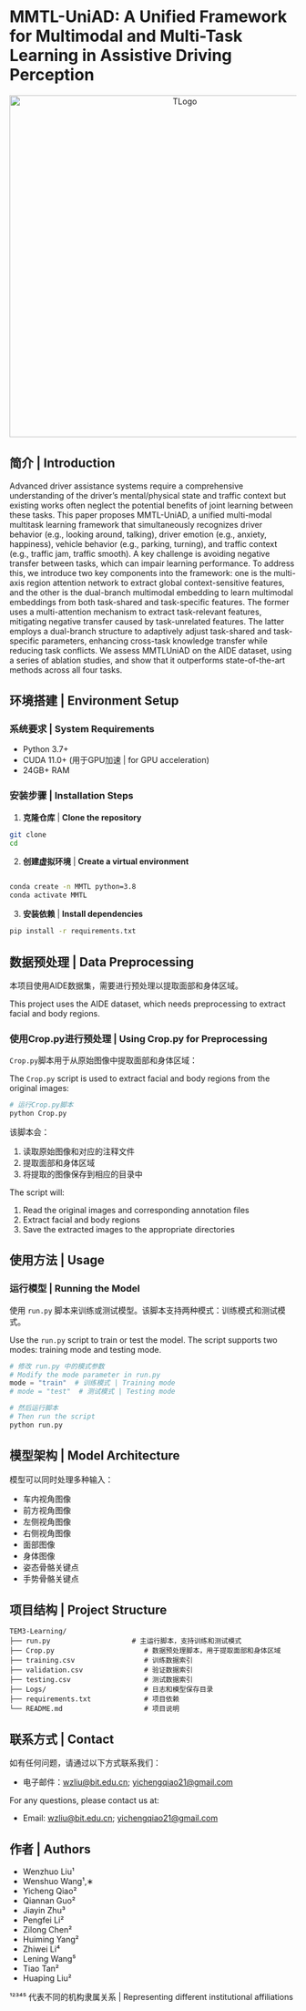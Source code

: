 # MMTL-UniAD: A Unified Framework for Multimodal and Multi-Task Learning in Assistive Driving Perception

<div align="center">
  <img src="framework.png" alt="TLogo" width="600"/>
</div>

## 简介 | Introduction



Advanced driver assistance systems require a comprehensive
understanding of the driver’s mental/physical state and
traffic context but existing works often neglect the potential
benefits of joint learning between these tasks. This paper
proposes MMTL-UniAD, a unified multi-modal multitask
learning framework that simultaneously recognizes
driver behavior (e.g., looking around, talking), driver emotion
(e.g., anxiety, happiness), vehicle behavior (e.g., parking,
turning), and traffic context (e.g., traffic jam, traffic
smooth). A key challenge is avoiding negative transfer between
tasks, which can impair learning performance. To
address this, we introduce two key components into the
framework: one is the multi-axis region attention network
to extract global context-sensitive features, and the other
is the dual-branch multimodal embedding to learn multimodal
embeddings from both task-shared and task-specific
features. The former uses a multi-attention mechanism to
extract task-relevant features, mitigating negative transfer
caused by task-unrelated features. The latter employs a
dual-branch structure to adaptively adjust task-shared and
task-specific parameters, enhancing cross-task knowledge
transfer while reducing task conflicts. We assess MMTLUniAD
on the AIDE dataset, using a series of ablation studies,
and show that it outperforms state-of-the-art methods
across all four tasks.

## 环境搭建 | Environment Setup

### 系统要求 | System Requirements

- Python 3.7+
- CUDA 11.0+ (用于GPU加速 | for GPU acceleration)
- 24GB+ RAM

### 安装步骤 | Installation Steps

1. **克隆仓库** | **Clone the repository**

```bash
git clone 
cd 
```

2. **创建虚拟环境** | **Create a virtual environment**

```bash

conda create -n MMTL python=3.8
conda activate MMTL

```

3. **安装依赖** | **Install dependencies**

```bash
pip install -r requirements.txt
```

## 数据预处理 | Data Preprocessing

本项目使用AIDE数据集，需要进行预处理以提取面部和身体区域。

This project uses the AIDE dataset, which needs preprocessing to extract facial and body regions.

### 使用Crop.py进行预处理 | Using Crop.py for Preprocessing

`Crop.py`脚本用于从原始图像中提取面部和身体区域：

The `Crop.py` script is used to extract facial and body regions from the original images:

```bash
# 运行Crop.py脚本
python Crop.py
```

该脚本会：
1. 读取原始图像和对应的注释文件
2. 提取面部和身体区域
3. 将提取的图像保存到相应的目录中

The script will:
1. Read the original images and corresponding annotation files
2. Extract facial and body regions
3. Save the extracted images to the appropriate directories

## 使用方法 | Usage

### 运行模型 | Running the Model

使用 `run.py` 脚本来训练或测试模型。该脚本支持两种模式：训练模式和测试模式。

Use the `run.py` script to train or test the model. The script supports two modes: training mode and testing mode.

```python
# 修改 run.py 中的模式参数
# Modify the mode parameter in run.py
mode = "train"  # 训练模式 | Training mode
# mode = "test"  # 测试模式 | Testing mode

# 然后运行脚本
# Then run the script
python run.py
```

## 模型架构 | Model Architecture

模型可以同时处理多种输入：
- 车内视角图像
- 前方视角图像
- 左侧视角图像
- 右侧视角图像
- 面部图像
- 身体图像
- 姿态骨骼关键点
- 手势骨骼关键点

## 项目结构 | Project Structure

```
TEM3-Learning/
├── run.py                    # 主运行脚本，支持训练和测试模式
├── Crop.py                      # 数据预处理脚本，用于提取面部和身体区域
├── training.csv                 # 训练数据索引
├── validation.csv               # 验证数据索引
├── testing.csv                  # 测试数据索引
├── Logs/                        # 日志和模型保存目录
├── requirements.txt             # 项目依赖
└── README.md                    # 项目说明
```

## 联系方式 | Contact

如有任何问题，请通过以下方式联系我们：
- 电子邮件：wzliu@bit.edu.cn; yichengqiao21@gmail.com


For any questions, please contact us at:
- Email: wzliu@bit.edu.cn; yichengqiao21@gmail.com

  
  
## 作者 | Authors

- Wenzhuo Liu¹
- Wenshuo Wang¹,∗
- Yicheng Qiao²
- Qiannan Guo²
- Jiayin Zhu³
- Pengfei Li²
- Zilong Chen²
- Huiming Yang²
- Zhiwei Li⁴
- Lening Wang⁵
- Tiao Tan²
- Huaping Liu²

¹²³⁴⁵ 代表不同的机构隶属关系 | Representing different institutional affiliations
